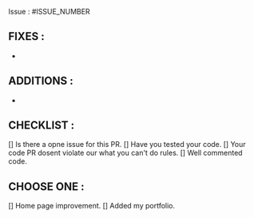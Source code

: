 Issue : #ISSUE_NUMBER

## FIXES :
-

## ADDITIONS :
-

## CHECKLIST :
[] Is there a opne issue for this PR.
[] Have you tested your code.
[] Your code PR dosent violate our what you can't do rules.
[] Well commented code.

## CHOOSE ONE :
[] Home page improvement.
[] Added my portfolio.
